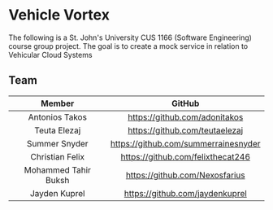 # Vehicle Vortex
The following is a St. John's University CUS 1166 (Software Engineering) course group project. The goal is to create a mock service in relation to Vehicular Cloud Systems

## Team
|    **Member**    |           **GitHub**          |
|:----------------:|:-----------------------------:|
| Antonios Takos | https://github.com/adonitakos |  
| Teuta Elezaj   |  https://github.com/teutaelezaj |  
|   Summer Snyder  | https://github.com/summerrainesnyder |       
| Christian Felix |   https://github.com/felixthecat246 |     
| Mohammed Tahir Buksh | https://github.com/Nexosfarius | 
| Jayden Kuprel |  https://github.com/jaydenkuprel | 
